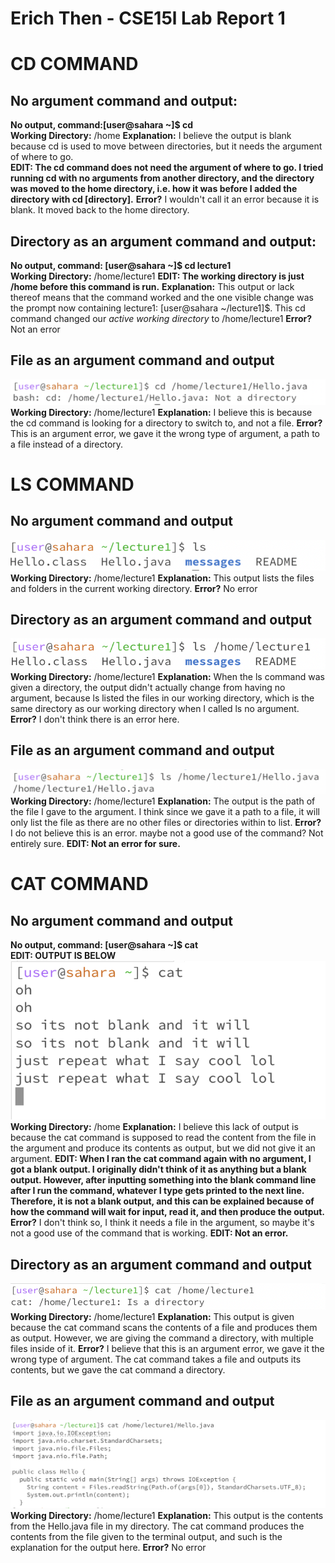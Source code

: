 # Erich Then - CSE15l Lab Report 1
# CD COMMAND  

## No argument command and output: 
**No output, command:[user@sahara ~]$ cd**  
**Working Directory:** /home
**Explanation:** I believe the output is blank because cd is used to move between directories, but it needs the argument of where to go.  
**EDIT: The cd command does not need the argument of where to go. I tried running cd with no arguments from another directory, and the directory was moved to the home directory, i.e. how it was before I added the directory with cd [directory].**
**Error?** I wouldn't call it an error because it is blank. It moved back to the home directory.

## Directory as an argument command and output: 
**No output, command: [user@sahara ~]$ cd lecture1**  
**Working Directory:** /home/lecture1 **EDIT: The working directory is just /home before this command is run.**
**Explanation:** This output or lack thereof means that the command worked and the one visible change
was the prompt now containing lecture1: [user@sahara ~/lecture1]$. This cd command changed our *active working directory* to /home/lecture1
**Error?** Not an error

## File as an argument command and output  
![](cd_file.png)  
**Working Directory:** /home/lecture1
**Explanation:** I believe this is because the cd command is
looking for a directory to switch to, and not a file. 
**Error?** This is an argument error, we gave it the wrong type of argument, a path to a file instead of a directory. 

# LS COMMAND
## No argument command and output  
![](ls_noarg.png)  
**Working Directory:** /home/lecture1
**Explanation:** This output lists the files and folders in the current working directory. 
**Error?** No error

## Directory as an argument command and output  
![](ls_directory.png)  
**Working Directory:** /home/lecture1
**Explanation:** When the ls command was given a directory, the output didn't actually change from having no argument, because ls listed the files in our working directory, which is the same directory as our working directory when I called ls no argument. 
**Error?** I don't think there is an error here. 

## File as an argument command and output  
![](ls_file.png)  
**Working Directory:** /home/lecture1
**Explanation:** The output is the path of the file I gave to the argument. I think since we gave it a path to a file, it will only list the file as there are no other files or directories within to list. 
**Error?** I do not believe this is an error. maybe not a good use of the command? Not entirely sure. **EDIT: Not an error for sure.**

# CAT COMMAND
## No argument command and output  
**No output, command: [user@sahara ~]$ cat**  
**EDIT: OUTPUT IS BELOW**  
![](cat_none.png)  
**Working Directory:** /home
**Explanation:** I believe this lack of output is because the cat command is supposed to read the content from the file in the argument and produce its contents as output, but we did not give it an argument. **EDIT: When I ran the cat command again with no argument, I got a blank output. I originally didn't think of it as anything but a blank output. However, after inputting something into the blank command line after I run the command, whatever I type gets printed to the next line. Therefore, it is not a blank output, and this can be explained because of how the command will wait for input, read it, and then produce the output.**  
**Error?** I don't think so, I think it needs a file in the argument, so maybe it's not a good use of the command that is working. **EDIT: Not an error.**

## Directory as an argument command and output  
![](cat_directory.png)  
**Working Directory:** /home/lecture1
**Explanation:** This output is given because the cat command scans the contents of a file and produces them as output. However, we are giving the command a directory, with multiple files inside of it. 
**Error?** I believe that this is an argument error, we gave it the wrong type of argument. The cat command takes a file and outputs its contents, but we gave the cat command a directory. 

## File as an argument command and output  
![](cat_file.png)  
**Working Directory:** /home/lecture1
**Explanation:** This output is the contents from the Hello.java file in my directory. The cat command produces the contents from the file given to the terminal output, and such is the explanation for the output here. 
**Error?** No error 
